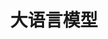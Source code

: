 ---
title: 大语言模型
description: 大语言模型
image:

# Badge style
style:
    background: "#2a9d8f"
    color: "#fff"
---